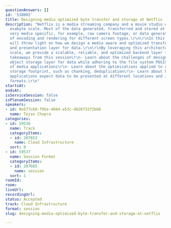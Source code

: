 ```yaml
---
questionAnswers: []
id: '538002'
title: Designing media optimized byte transfer and storage at Netflix
description: "Netflix is a media streaming company and a movie studio with data at
  exabyte scale. Most of the data generated, transferred and stored at Netflix is
  very media specific, for example, raw camera footage, or data generated as a result
  of encoding and rendering for different screen types.\r\n\r\nIn this session, I
  will throw light on how we design a media aware and optimized transfer, storage
  and presentation layer for data.\r\n\r\nBy leveraging this architecture at Netflix
  scale, we provide a scalable, reliable, and optimized backend layer for media data.\r\n\r\nMajor
  takeaways from this session\r\n- Learn about the challenges of designing a scalable
  object storage layer for data while adhering to the file system POSIX semantics
  of media applications\r\n- Learn about the optimizations applied to reduce cloud
  storage footprint, such as chunking, deduplication\r\n- Learn about how different
  applications expect data to be presented at different locations and in different
  formats.\r\n"
startsAt: 
endsAt: 
isServiceSession: false
isPlenumSession: false
speakers:
- id: 0e577c69-f95e-4044-a53c-d626732f2bb6
  name: Tejas Chopra
categories:
- id: 59536
  name: Track
  categoryItems:
  - id: 207653
    name: Cloud Infrastructure
  sort: 0
- id: 59537
  name: Session Format
  categoryItems:
  - id: 207665
    name: session
  sort: 1
roomId: 
room: 
liveUrl: 
recordingUrl: 
status: Accepted
track: Cloud Infrastructure
format: session
slug: designing-media-optimized-byte-transfer-and-storage-at-netflix

---
```

